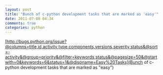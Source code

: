 ```yaml
---
layout: post
title: "Bunch of c-python development tasks that are marked as 'easy'"
date: 2011-07-08 04:34
comments: true
categories: python
---
```

[http://bugs.python.org/issue?@columns=title,id,activity,type,components,versions,severity,status&@sort=-activity&@group=priority&@filter=keywords,status&@pagesize=50&@startwith=0&keywords=6&status=1&@dispname=Easy%20Tasks](Bunch of c-python development tasks that are marked as "easy")

